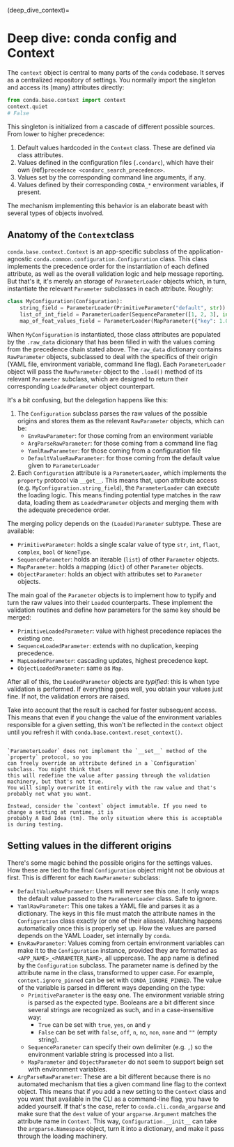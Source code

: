 (deep_dive_context)=

# Deep dive: conda config and Context

The `context` object is central to many parts of the `conda` codebase. It serves as a centralized
repository of settings. You normally import the singleton and access its (many) attributes directly:

```python
from conda.base.context import context
context.quiet
# False
```

This singleton is initialized from a cascade of different possible sources. From lower to higher
precedence:

1. Default values hardcoded in the `Context` class. These are defined via class attributes.
2. Values defined in the configuration files (`.condarc`), which have their own
   {ref}`precedence <condarc_search_precedence>`.
3. Values set by the corresponding command line arguments, if any.
4. Values defined by their corresponding `CONDA_*` environment variables, if present.

The mechanism implementing this behavior is an elaborate beast with several types of objects
involved.

## Anatomy of the `Context`class

`conda.base.context.Context` is an app-specific subclass of the application-agnostic
`conda.common.configuration.Configuration` class. This class implements the precedence order
for the instantiation of each defined attribute, as well as the overall validation logic and help
message reporting. But that's it, it's merely an storage of `ParameterLoader` objects which, in
turn, instantiate the relevant `Parameter` subclasses in each attribute. Roughly:

```python
class MyConfiguration(Configuration):
    string_field = ParameterLoader(PrimitiveParameter("default", str))
    list_of_int_field = ParameterLoader(SequenceParameter([1, 2, 3], int))
    map_of_foat_values_field = ParameterLoader(MapParameter({"key": 1.0}, float))
```

When `MyConfiguration` is instantiated, those class attributes are populated by the `.raw_data`
dicionary that has been filled in with the values coming from the precedence chain stated
above. The `raw_data` dictionary contains `RawParameter` objects, subclassed to deal with the
specifics of their origin (YAML file, environment variable, command line flag). Each
`ParameterLoader` object will pass the `RawParameter` object to the `.load()` method of its relevant
`Parameter` subclass, which are designed to return their corresponding `LoadedParameter` object
counterpart.

It's a bit confusing, but the delegation happens like this:

1. The `Configuration` subclass parses the raw values of the possible origins and stores them as
   the relevant `RawParameter` objects, which can be:
   * `EnvRawParameter`: for those coming from an environment variable
   * `ArgParseRawParameter`: for those coming from a command line flag
   * `YamlRawParameter`: for those coming from a configuration file
   * `DefaultValueRawParameter`: for those coming from the default value given to `ParameterLoader`
2. Each `Configuration` attribute is a `ParameterLoader`, which implements the `property` protocol
   via `__get__`. This means that, upon attribute access (e.g. `MyConfiguration.string_field`),
   the `ParameterLoader` can execute the loading logic. This means finding potential type matches
   in the raw data, loading them as `LoadedParameter` objects and merging them with the adequate
   precedence order.

The merging policy depends on the `(Loaded)Parameter` subtype. These are available:

* `PrimitiveParameter`: holds a single scalar value of type `str`, `int`, `flaot`, `complex`, `bool`
  or `NoneType`.
* `SequenceParameter`: holds an iterable (`list`) of other `Parameter` objects.
* `MapParameter`: holds a mapping (`dict`) of other `Parameter` objects.
* `ObjectParameter`: holds an object with attributes set to `Parameter` objects.

The main goal of the `Parameter` objects is to implement how to typify and turn the raw values into
their `Loaded` counterparts. These implement the validation routines and define how parameters for
the same key should be merged:

* `PrimitiveLoadedParameter`: value with highest precedence replaces the existing one.
* `SequenceLoadedParameter`: extends with no duplication, keeping precedence.
* `MapLoadedParameter`: cascading updates, highest precedence kept.
* `ObjectLoadedParameter`: same as `Map`.

After all of this, the `LoadedParameter` objects are _typified_: this is when type validation is
performed. If everything goes well, you obtain your values just fine. If not, the validation errors
are raised.

Take into account that the result is cached for faster subsequent access. This means that even
if you change the value of the environment variables responsible for a given setting, this won't be
reflected in the `context` object until you refresh it with `conda.base.context.reset_context()`.

```{admonition} Do not modify the Context object!

`ParameterLoader` does not implement the `__set__` method of the `property` protocol, so you
can freely override an attribute defined in a `Configuration` subclass. You might think that
this will redefine the value after passing through the validation machinery, but that's not true.
You will simply overwrite it entirely with the raw value and that's probably not what you want.

Instead, consider the `context` object immutable. If you need to change a setting at runtime, it is
probably A Bad Idea (tm). The only situation where this is acceptable is during testing.
```

## Setting values in the different origins

There's some magic behind the possible origins for the settings values. How these are tied to the
final `Configuration` object might not be obvious at first. This is different for each
`RawParameter` subclass:

* `DefaultValueRawParameter`: Users will never see this one. It only wraps the default value passed
  to the `ParameterLoader` class. Safe to ignore.
* `YamlRawParameter`: This one takes a YAML file and parses it as a dictionary. The keys in this
  file must match the attribute names in the `Configuration` class exactly (or one of their
  aliases). Matching happens automatically once this is properly set up. How the values are parsed
  depends on the YAML Loader, set internally by `conda`.
* `EnvRawParameter`: Values coming from certain environment variables can make it to the
  `Configuration` instance, provided they are formatted as `<APP_NAME>_<PARAMETER_NAME>`, all
  uppercase. The app name is defined by the `Configuration` subclass. The parameter name is
  defined by the attribute name in the class, transformed to upper case. For example,
  `context.ignore_pinned` can be set with `CONDA_IGNORE_PINNED`. The value of the variable is parsed
  in different ways depending on the type:
    * `PrimitiveParameter` is the easy one. The environment variable string is parsed as the
      expected type. Booleans are a bit different since several strings are recognized as such, and
      in a case-insensitive way:
        * `True` can be set with `true`, `yes`, `on` and `y`
        * `False` can be set with `false`, `off`, `n`, `no`, `non`, `none` and `""` (empty string).
    * `SequenceParameter` can specify their own delimiter (e.g. `,`) so the environment variable
      string is processed into a list.
    * `MapParameter` and `ObjectParameter` do not seem to support beign set with environment
      variables.
* `ArgParseRawParameter`: These are a bit different because there is no automated mechanism that
  ties a given command line flag to the context object. This means that if you add a new setting
  to the `Context` class and you want that available in the CLI as a command-line flag, you have
  to added yourself. If that's the case, refer to `conda.cli.conda_argparse` and make sure that
  the `dest` value of your `argparse.Argument` matches the attribute name in `Context`. This way,
  `Configuration.__init__` can take the `argparse.Namespace` object, turn it into a dictionary,
  and make it pass through the loading machinery.

